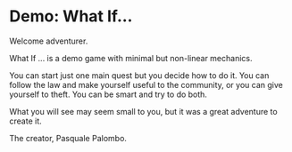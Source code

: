 # Demo: What If...

Welcome adventurer.

What If ... is a demo game with minimal but non-linear mechanics.

You can start just one main quest but you decide how to do it. 
You can follow the law and make yourself useful to the community, or you can give yourself to theft. You can be smart and try to do both.

What you will see may seem small to you, but it was a great adventure to create it.

The creator, Pasquale Palombo.
